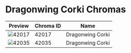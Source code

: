 # Dragonwing Corki Chromas



| Preview | Chroma ID | Name |
|---------|-----------|------|
| ![42017](https://raw.communitydragon.org/latest/plugins/rcp-be-lol-game-data/global/default/v1/champion-chroma-images/42/42017.png) | 42017 | Dragonwing Corki |
| ![42035](https://raw.communitydragon.org/latest/plugins/rcp-be-lol-game-data/global/default/v1/champion-chroma-images/42/42035.png) | 42035 | Dragonwing Corki |